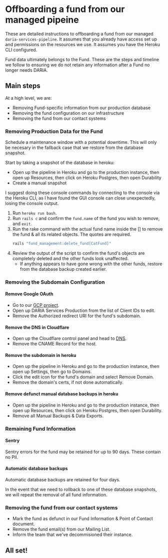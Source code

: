 # Offboarding a fund from our managed pipeine

These are detailed instructions to offboarding a fund from our managed `daria-services-pipeline`. It assumes that you already have access set up and permissions on the resources we use. It assumes you have the Heroku CLI configured.

Fund data ultimately belongs to the Fund. These are the steps and timeline we follow to ensuring we do not retain any information after a Fund no longer needs DARIA.

## Main steps

At a high level, we are:
- Removing Fund-specific information from our production database
- Removing the fund configuration on our infrastructure
- Removing the fund from our contact systems

### Removing Production Data for the Fund

Schedule a maintenance window with a potential downtime. This will only be necesary in the fallback case that we restore from the database snapshot.

Start by taking a snapshot of the database in heroku:
- Open up the pipeline in Heroku and go to the production instance, then open up Resources, then click on Heroku Postgres, then open Durability
- Create a manual snapshot

I suggest doing these console commands by connecting to the console via the Heroku CLI, as I have found the GUI console can close unexpectedly, losing the console output.

1. Run `heroku run bash`.
2. Run `rails c` and confirm the `fund.name` of the fund you wish to remove, and `exit`.
3. Run the rake command with the actual fund name inside the [] to remove the fund & all its related objects. The quotes are required.
   ```bash
   rails "fund_management:delete_fund[CatFund]"
   ```
4. Review the output of the script to confirm the fund's objects are completely deleted and the other funds look unaffected.
   - If anything appears to have gone wrong with the other funds, restore from the database backup created earlier.

### Removing the Subdomain Configuration

#### Remove Google OAuth
- Go to our [GCP project](https://console.cloud.google.com/apis/credentials?project=daria-services-multitenant).
- Open up DARIA Services Production from the list of Client IDs to edit.
- Remove the Authorized redirect URI for the fund's subdomain.
#### Remove the DNS in Cloudflare
- Open up the Cloudflare control panel and head to [DNS](https://dash.cloudflare.com/04a3c6a398793e6f59a1dbcadcd9ddc9/dariaservices.com/dns).
- Remove the CNAME Record for the host.
#### Remove the subdomain in heroku
- Open up the pipeline in Heroku and go to the production instance, then open up Settings, then go to Domains.
- Click the edit icon for the fund's domain and select Remove Domain.
- Remove the domain's certs, if not done automatically.
#### Remove defunct manual database backups in heroku
- Open up the pipeline in Heroku and go to the production instance, then open up Resources, then click on Heroku Postgres, then open Durability.
- Remove all Manual Backups & Data Exports.

### Remaining Fund Information

#### Sentry
Sentry errors for the fund may be retained for up to 90 days. These contain no PII.

#### Automatic database backups
Automatic database backups are retained for four days.

In the event that we need to rollback to one of these database snapshots, we will repeat the removal of all fund information.

### Removing the fund from our contact systems

- Mark the fund as defunct in our Fund Information & Point of Contact document.
- Remove the fund email(s) from our Mailing List.
- Inform the team that we've decommisioned their instance.

## All set!
